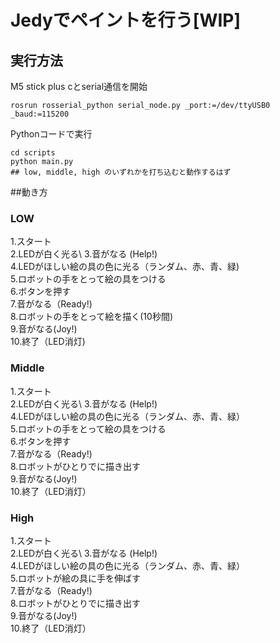 # Jedyでペイントを行う[WIP]
## 実行方法
M5 stick plus cとserial通信を開始
```
rosrun rosserial_python serial_node.py _port:=/dev/ttyUSB0 _baud:=115200
```
Pythonコードで実行
```
cd scripts
python main.py
## low, middle, high のいずれかを打ち込むと動作するはず
```

##動き方
### LOW
1.スタート\
2.LEDが白く光る\ 
3.音がなる (Help!)\
4.LEDがほしい絵の具の色に光る（ランダム、赤、青、緑)\
5.ロボットの手をとって絵の具をつける\
6.ボタンを押す\
7.音がなる（Ready!)\
8.ロボットの手をとって絵を描く(10秒間)\
9.音がなる(Joy!)\
10.終了（LED消灯)

### Middle
1.スタート\
2.LEDが白く光る\ 
3.音がなる (Help!)\
4.LEDがほしい絵の具の色に光る（ランダム、赤、青、緑）\
5.ロボットの手をとって絵の具をつける\
6.ボタンを押す\
7.音がなる（Ready!)\
8.ロボットがひとりでに描き出す\
9.音がなる(Joy!)\
10.終了（LED消灯）

### High
1.スタート\
2.LEDが白く光る\ 
3.音がなる (Help!)\
4.LEDがほしい絵の具の色に光る（ランダム、赤、青、緑）\
5.ロボットが絵の具に手を伸ばす\
7.音がなる（Ready!)\
8.ロボットがひとりでに描き出す\
9.音がなる(Joy!)\
10.終了（LED消灯）

